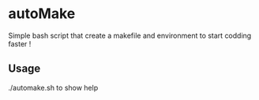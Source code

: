# autoMake
Simple bash script that create a makefile and environment to start codding faster !

## Usage
./automake.sh to show help
